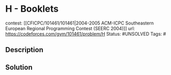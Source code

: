 # H - Booklets

contest: [[CFICPC/101461/101461|2004-2005 ACM-ICPC Southeastern European Regional Programming Contest (SEERC 2004)]]
url: https://codeforces.com/gym/101461/problem/H
Status: #UNSOLVED
Tags: #

## Description

## Solution

